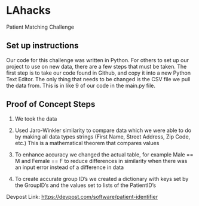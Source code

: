 # LAhacks
Patient Matching Challenge
   ## Set up instructions
Our code for this challenge was written in Python. For others to set up our project to use on new data, there are a few steps that must be taken. The first step is to take our code found in Github, and copy it into a new Python Text Editor. The only thing that needs to be changed is the CSV file we pull the data from. This is in like 9 of our code in the main.py file. 

   ## Proof of Concept Steps
1. We took the data

2. Used Jaro-Winkler similarity to compare data which we were able to do by making all data types strings (First Name, Street Address, Zip Code, etc.) This is a mathematical theorem that compares values 

3. To enhance accuracy we changed the actual table, for example Male == M and Female == F to reduce differences in similarity when there was an input error instead of a difference in data

4. To create accurate group ID’s we created a dictionary with keys set by the GroupID’s and the values set to lists of the PatientID’s

Devpost Link: https://devpost.com/software/patient-identifier

